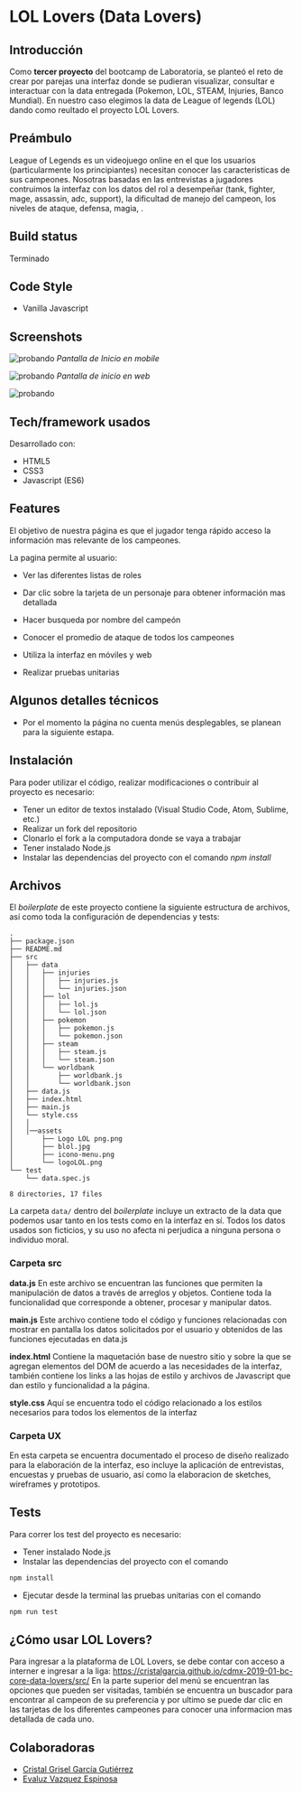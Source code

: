 # LOL Lovers (Data Lovers)

## Introducción

Como **tercer proyecto** del bootcamp de Laboratoria, se planteó el reto de crear por parejas una interfaz donde se pudieran visualizar, consultar e interactuar con la data entregada (Pokemon, LOL, STEAM, Injuries, Banco Mundial). En nuestro caso elegimos la data de League of legends (LOL) dando como reultado el proyecto LOL Lovers.

## Preámbulo

League of Legends es un videojuego online en el que los usuarios (particularmente los principiantes) necesitan conocer las caracteristicas de sus campeones. Nosotras basadas en las entrevistas a jugadores contruimos la interfaz con los datos del rol a desempeñar (tank, fighter, mage, assassin, adc, support), la dificultad de manejo del campeon, los niveles de ataque, defensa, magia, .

## Build status

Terminado

## Code Style

- Vanilla Javascript
 
## Screenshots

![probando](https://i.ibb.co/WNhZskn/Captura-de-pantalla-2019-02-19-a-la-s-00-00-15.png)
*Pantalla de Inicio en mobile*


![probando](https://i.ibb.co/qWQVcNY/Captura-de-pantalla-2019-02-19-a-la-s-01-46-13.png)
*Pantalla de inicio en web*

![probando](https://i.ibb.co/JKgG8zZ/Captura-de-pantalla-2019-02-19-a-la-s-01-54-48.png)


## Tech/framework usados
Desarrollado con:

-  HTML5
-  CSS3
- Javascript (ES6)

## Features

El objetivo de nuestra página es que el jugador tenga rápido acceso la información mas relevante de los campeones.

La pagina permite al usuario:

* Ver las diferentes listas de roles
* Dar clic sobre la tarjeta de un personaje para obtener información mas detallada
* Hacer busqueda por nombre del campeón
* Conocer el promedio de ataque de todos los campeones
 

* Utiliza la interfaz en móviles y web

* Realizar pruebas unitarias

## Algunos detalles técnicos

* Por el momento la página no cuenta menús desplegables, se planean para la siguiente estapa.

## Instalación

Para poder utilizar el código, realizar modificaciones o contribuir al proyecto es necesario:

- Tener un editor de textos instalado (Visual Studio Code, Atom, Sublime, etc.)
- Realizar un fork del repositorio
- Clonarlo el fork a la computadora donde se vaya a trabajar
- Tener instalado Node.js
- Instalar las dependencias del proyecto con el comando *npm install*

## Archivos

El *boilerplate* de este proyecto contiene la siguiente estructura de archivos, así como toda la configuración de dependencias y tests:

```text
.
├── package.json
├── README.md
├── src
│   ├── data
│   │   ├── injuries
│   │   │   ├── injuries.js
│   │   │   └── injuries.json
│   │   ├── lol
│   │   │   ├── lol.js
│   │   │   └── lol.json
│   │   ├── pokemon
│   │   │   ├── pokemon.js
│   │   │   └── pokemon.json
│   │   ├── steam
│   │   │   ├── steam.js
│   │   │   └── steam.json
│   │   └── worldbank
│   │       ├── worldbank.js
│   │       └── worldbank.json
│   ├── data.js
│   ├── index.html
│   ├── main.js
│   └── style.css
│   │
│   │──assets
│       ├── Logo LOL png.png
│       ├── blol.jpg
│       ├── icono-menu.png
│       └── logoLOL.png
└── test
    └── data.spec.js

8 directories, 17 files
```
La carpeta `data/` dentro del _boilerplate_ incluye un extracto de la data que podemos usar tanto en los tests como en la interfaz en sí. Todos los datos usados son ficticios, y su uso no afecta ni perjudica a ninguna persona o individuo moral.

### Carpeta src

**data.js**
En este archivo se encuentran las funciones que permiten la manipulación de datos a través de arreglos y objetos. Contiene toda la funcionalidad que corresponde a obtener, procesar y manipular datos.

**main.js**
Este archivo contiene todo el código y funciones relacionadas con mostrar en pantalla los datos solicitados por el usuario y obtenidos de las funciones ejecutadas en data.js

**index.html**
Contiene la maquetación base de nuestro sitio y sobre la que se agregan elementos del DOM de acuerdo a las necesidades de la interfaz, también contiene los links a las hojas de estilo y archivos de Javascript que dan estilo y funcionalidad a la página.

**style.css**
Aquí se encuentra todo el código relacionado a los estilos necesarios para todos los elementos de la interfaz

### Carpeta UX

En esta carpeta se encuentra documentado el proceso de diseño realizado para la elaboración de la interfaz, eso incluye la aplicación de entrevistas, encuestas y pruebas de usuario, así como la elaboracion de sketches, wireframes y prototipos.

## Tests

Para correr los test del proyecto es necesario:

- Tener instalado Node.js
- Instalar las dependencias del proyecto con el comando 

```javascript
npm install
```

- Ejecutar desde la terminal las pruebas unitarias con el comando

```javascript
npm run test
```

## ¿Cómo usar LOL Lovers?

Para ingresar a la plataforma de LOL Lovers, se debe contar con acceso a interner e ingresar a la liga: https://cristalgarcia.github.io/cdmx-2019-01-bc-core-data-lovers/src/
En la parte superior del menú se encuentran las opciones que pueden ser visitadas, también se encuentra un buscador para encontrar al campeon de su preferencia y por ultimo se puede dar clic en las tarjetas de los diferentes campeones para conocer una informacion mas detallada de cada uno.

## Colaboradoras

- [Cristal Grisel García Gutiérrez](https://github.com/Cristalgarcia)
- [Evaluz Vazquez Espinosa](https://github.com/eve2921/)


